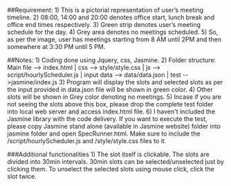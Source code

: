 ##Requirement:
      1) This is a pictorial representation of user’s meeting timeline.
      2) 08:00, 14:00 and 20:00 denotes office start, lunch break and office end times respectively.
      3) Green strip denotes user’s meeting schedule for the day.
      4) Grey area denotes no meetings scheduled.
      5) So, as per the image, user has meetings starting from 8 AM until 2PM and then somewhere at 3:30 PM until 5 PM.

##Notes:
      1) Coding done using Jquery, css, Jasmine. 
      2) Folder structure: Main file --> index.html | css --> style/style.css | js --> script/hourlyScheduler.js | input data --> data/data.json | test -->jasmine/index.js 
      3) Program will display the slots and selected slots as per the input provided in data.json file will be shown in green color.
      4) Other slots will be shown in Grey color denoting no meetings.
      5) Incase if you are not seeing the slots above this box, please drop the complete test folder into local web server and access index.html file.
      6) I haven't included the Jasmine library with the code delivery. If you want to execute the test, please copy Jasmine stand alone (available in Jasmine website) folder into jasmine folder and open SpecRunner.html. Make sure to include the /script/hourlyScheduler.js and /style/style.css files to it.

###Additional functionalities
      1) The slot itself is clickable. The slots are divided into 30min intervals. 30min slots can be selected/unselected just by clicking them. To unselect the selected slots using mouse click, click the slot twice.